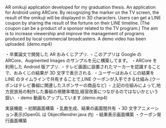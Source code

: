 AR omikuji application developed for my graduation thesis.
An application for Android using ARCore.
By recognizing the marker on the TV screen, the result of the omikuji will be displayed in 3D characters.
Users can get a LINE coupon by sharing the result of the fortune on their LINE timeline. (The coupon can be a product of a sponsor related to the TV program.)
The aim is to increase viewership and improve the management of programs produced by local commercial broadcasters.
A demo video has been uploaded. (demo.mp4)

・卒業論文で開発した AR おみくじアプリ.
・このアプリは Google の ARCore、Augmented Images のサンプルを元に構築してます。
・ARCore を利用した Android 版アプリ.
・テレビ画面に設置されたマーカーを認識することで、おみくじの結果が 3D 文字で表示される.
・ユーザーはおみくじの結果を LINE のタイムラインで共有することで,LINE クーポンが入手できる仕組み.(クーポンはテレビ番組に関連したスポンサーの商品など)
・上記の仕組みによって,地方民放局の制作した番組の視聴率増加,経営改善につながるのではないかという狙い.
・demo 動画もアップしています.(demo.mp4)

実装機能
・初期画面構築
・乱数生成、結果の画面間共有
・3D 文字アニメーション表示(OpenGL は ObjectRendrer.java 内)
・結果表示画面構築
・クーポン発行画面構築
